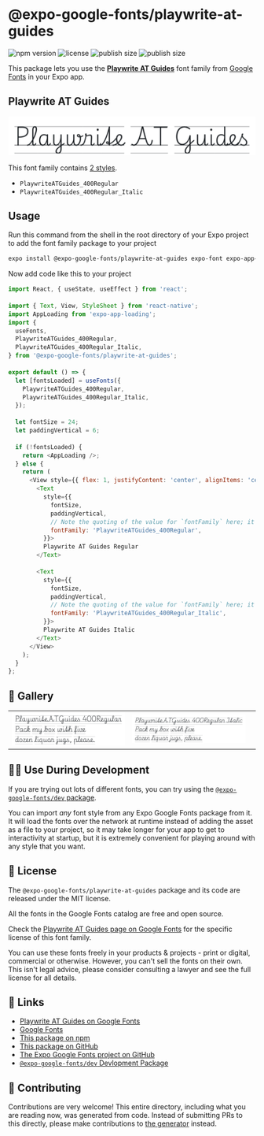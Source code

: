 # @expo-google-fonts/playwrite-at-guides

![npm version](https://flat.badgen.net/npm/v/@expo-google-fonts/playwrite-at-guides)
![license](https://flat.badgen.net/github/license/expo/google-fonts)
![publish size](https://flat.badgen.net/packagephobia/install/@expo-google-fonts/playwrite-at-guides)
![publish size](https://flat.badgen.net/packagephobia/publish/@expo-google-fonts/playwrite-at-guides)

This package lets you use the [**Playwrite AT Guides**](https://fonts.google.com/specimen/Playwrite+AT+Guides) font family from [Google Fonts](https://fonts.google.com/) in your Expo app.

## Playwrite AT Guides

![Playwrite AT Guides](./font-family.png)

This font family contains [2 styles](#-gallery).

- `PlaywriteATGuides_400Regular`
- `PlaywriteATGuides_400Regular_Italic`

## Usage

Run this command from the shell in the root directory of your Expo project to add the font family package to your project
```sh
expo install @expo-google-fonts/playwrite-at-guides expo-font expo-app-loading
```

Now add code like this to your project
```js
import React, { useState, useEffect } from 'react';

import { Text, View, StyleSheet } from 'react-native';
import AppLoading from 'expo-app-loading';
import {
  useFonts,
  PlaywriteATGuides_400Regular,
  PlaywriteATGuides_400Regular_Italic,
} from '@expo-google-fonts/playwrite-at-guides';

export default () => {
  let [fontsLoaded] = useFonts({
    PlaywriteATGuides_400Regular,
    PlaywriteATGuides_400Regular_Italic,
  });

  let fontSize = 24;
  let paddingVertical = 6;

  if (!fontsLoaded) {
    return <AppLoading />;
  } else {
    return (
      <View style={{ flex: 1, justifyContent: 'center', alignItems: 'center' }}>
        <Text
          style={{
            fontSize,
            paddingVertical,
            // Note the quoting of the value for `fontFamily` here; it expects a string!
            fontFamily: 'PlaywriteATGuides_400Regular',
          }}>
          Playwrite AT Guides Regular
        </Text>

        <Text
          style={{
            fontSize,
            paddingVertical,
            // Note the quoting of the value for `fontFamily` here; it expects a string!
            fontFamily: 'PlaywriteATGuides_400Regular_Italic',
          }}>
          Playwrite AT Guides Italic
        </Text>
      </View>
    );
  }
};

```

## 🔡 Gallery


||||
|-|-|-|
|![PlaywriteATGuides_400Regular](./PlaywriteATGuides_400Regular.ttf.png)|![PlaywriteATGuides_400Regular_Italic](./PlaywriteATGuides_400Regular_Italic.ttf.png)|||


## 👩‍💻 Use During Development

If you are trying out lots of different fonts, you can try using the [`@expo-google-fonts/dev` package](https://github.com/expo/google-fonts/tree/master/font-packages/dev#readme).

You can import *any* font style from any Expo Google Fonts package from it. It will load the fonts
over the network at runtime instead of adding the asset as a file to your project, so it may take longer
for your app to get to interactivity at startup, but it is extremely convenient
for playing around with any style that you want.

## 📖 License

The `@expo-google-fonts/playwrite-at-guides` package and its code are released under the MIT license.

All the fonts in the Google Fonts catalog are free and open source.

Check the [Playwrite AT Guides page on Google Fonts](https://fonts.google.com/specimen/Playwrite+AT+Guides) for the specific license of this font family.

You can use these fonts freely in your products & projects - print or digital, commercial or otherwise. However, you can't sell the fonts on their own. This isn't legal advice, please consider consulting a lawyer and see the full license for all details.

## 🔗 Links

- [Playwrite AT Guides on Google Fonts](https://fonts.google.com/specimen/Playwrite+AT+Guides)
- [Google Fonts](https://fonts.google.com/)
- [This package on npm](https://www.npmjs.com/package/@expo-google-fonts/playwrite-at-guides)
- [This package on GitHub](https://github.com/expo/google-fonts/tree/master/font-packages/playwrite-at-guides)
- [The Expo Google Fonts project on GitHub](https://github.com/expo/google-fonts)
- [`@expo-google-fonts/dev` Devlopment Package](https://github.com/expo/google-fonts/tree/master/font-packages/dev)

## 🤝 Contributing

Contributions are very welcome! This entire directory, including what you are reading now, was generated from code. Instead of submitting PRs to this directly, please make contributions to [the generator](https://github.com/expo/google-fonts/tree/master/packages/generator) instead.
